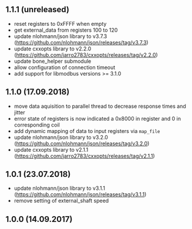## 1.1.1 (unreleased)
- reset registers to 0xFFFF when empty
- get external_data from registers 100 to 120
- update nlohmann/json library to v3.7.3 (https://github.com/nlohmann/json/releases/tag/v3.7.3)
- update cxxopts library to v2.2.0 (https://github.com/jarro2783/cxxopts/releases/tag/v2.2.0)
- update bone_helper submodule
- allow configuration of connection timeout
- add support for libmodbus versions >= 3.1.0

## 1.1.0 (17.09.2018)
- move data aquisition to parallel thread to decrease response times and jitter
- error state of registers is now indicated a 0x8000 in register and 0 in corresponding coil
- add dynamic mapping of data to input registers via `map_file`
- update nlohmann/json library to v3.2.0 (https://github.com/nlohmann/json/releases/tag/v3.2.0)
- update cxxopts library to v2.1.1 (https://github.com/jarro2783/cxxopts/releases/tag/v2.1.1)

## 1.0.1 (23.07.2018)
- update nlohmann/json library to v3.1.1 (https://github.com/nlohmann/json/releases/tag/v3.1.1)
- remove setting of external_shaft speed

## 1.0.0 (14.09.2017)
